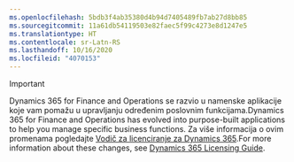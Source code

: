 ```yaml
---
ms.openlocfilehash: 5bdb3f4ab35380d4b94d7405489fb7ab27d8bb85
ms.sourcegitcommit: 11a61db54119503e82faec5f99c4273e8d1247e5
ms.translationtype: HT
ms.contentlocale: sr-Latn-RS
ms.lasthandoff: 10/16/2020
ms.locfileid: "4070153"
---
```

> [!IMPORTANT]
> <span data-ttu-id="80e30-101">Dynamics 365 for Finance and Operations se razvio u namenske aplikacije koje vam pomažu u upravljanju određenim poslovnim funkcijama.</span><span class="sxs-lookup"><span data-stu-id="80e30-101">Dynamics 365 for Finance and Operations has evolved into purpose-built applications to help you manage specific business functions.</span></span> <span data-ttu-id="80e30-102">Za više informacija o ovim promenama pogledajte [Vodič za licenciranje za Dynamics 365](https://mbs.microsoft.com/Files/public/365/Dynamics365LicensingGuide.pdf).</span><span class="sxs-lookup"><span data-stu-id="80e30-102">For more information about these changes, see [Dynamics 365 Licensing Guide](https://mbs.microsoft.com/Files/public/365/Dynamics365LicensingGuide.pdf).</span></span>
 
